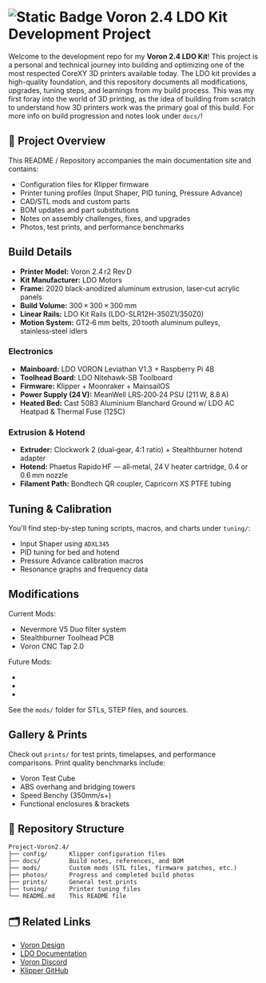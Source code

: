 # ![Static Badge](https://img.shields.io/badge/-white?style=flat&logo=vorondesign&logoColor=%23ED3023&logoSize=auto) Voron 2.4 LDO Kit Development Project

Welcome to the development repo for my **Voron 2.4 LDO Kit**! This project is a personal and technical journey into building and optimizing one of the most respected CoreXY 3D printers available today. The LDO kit provides a high-quality foundation, and this repository documents all modifications, upgrades, tuning steps, and learnings from my build process. This was my first foray into the world of 3D printing, as the idea of building from scratch to understand how 3D printers work was the primary goal of this build. For more info on build progression and notes look under `docs/`!

## 🔧 Project Overview

This README / Repository accompanies the main documentation site and contains:

- Configuration files for Klipper firmware
- Printer tuning profiles (Input Shaper, PID tuning, Pressure Advance)
- CAD/STL mods and custom parts
- BOM updates and part substitutions
- Notes on assembly challenges, fixes, and upgrades
- Photos, test prints, and performance benchmarks

## Build Details
- **Printer Model:** Voron 2.4 r2 Rev D  
- **Kit Manufacturer:** LDO Motors  
- **Frame:** 2020 black-anodized aluminum extrusion, laser‑cut acrylic panels  
- **Build Volume:** 300 × 300 × 300 mm  
- **Linear Rails:** LDO Kit Rails (LDO-SLR12H-350Z1/350Z0)
- **Motion System:** GT2‑6 mm belts, 20 tooth aluminum pulleys, stainless‑steel idlers
  
### Electronics

- **Mainboard:** LDO VORON Leviathan V1.3 + Raspberry Pi 4B
- **Toolhead Board:** LDO Nitehawk-SB Toolboard
- **Firmware:** Klipper + Moonraker + MainsailOS  
- **Power Supply (24 V):** MeanWell LRS‑200‑24 PSU (211 W, 8.8 A)  
- **Heated Bed:** Cast 5083 Aluminium Blanchard Ground w/ LDO AC Heatpad & Thermal Fuse (125C)

### Extrusion & Hotend

- **Extruder:** Clockwork 2 (dual‑gear, 4:1 ratio) + Stealthburner hotend adapter  
- **Hotend:** Phaetus Rapido HF — all‑metal, 24 V heater cartridge, 0.4 or 0.6 mm nozzle  
- **Filament Path:** Bondtech QR coupler, Capricorn XS PTFE tubing  

## Tuning & Calibration

You'll find step-by-step tuning scripts, macros, and charts under `tuning/`:

- Input Shaper using `ADXL345`
- PID tuning for bed and hotend
- Pressure Advance calibration macros
- Resonance graphs and frequency data

## Modifications

Current Mods:

- Nevermore V5 Duo filter system
- Stealthburner Toolhead PCB
- Voron CNC Tap 2.0

Future Mods:

- 
- 
-

See the `mods/` folder for STLs, STEP files, and sources.

## Gallery & Prints

Check out `prints/` for test prints, timelapses, and performance comparisons. Print quality benchmarks include:

- Voron Test Cube
- ABS overhang and bridging towers
- Speed Benchy (350mm/s+)
- Functional enclosures & brackets

## 📁 Repository Structure

```text
Project-Voron2.4/
├── config/      Klipper configuration files
├── docs/        Build notes, references, and BOM
├── mods/        Custom mods (STL files, firmware patches, etc.)
├── photos/      Progress and completed build photos
├── prints/      General test prints
├── tuning/      Printer tuning files
└── README.md    This README file
```

## 🗂️ Related Links

- [Voron Design](https://vorondesign.com/)
- [LDO Documentation](https://docs.ldomotors.com/)
- [Voron Discord](https://discord.gg/voron)
- [Klipper GitHub](https://github.com/Klipper3d/klipper)
